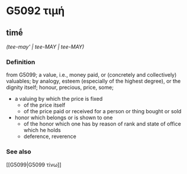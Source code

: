 # G5092 τιμή

## timḗ

_(tee-may' | tee-MAY | tee-MAY)_

### Definition

from G5099; a value, i.e., money paid, or (concretely and collectively) valuables; by analogy, esteem (especially of the highest degree), or the dignity itself; honour, precious, price, some; 

- a valuing by which the price is fixed
  - of the price itself
  - of the price paid or received for a person or thing bought or sold
- honor which belongs or is shown to one
  - of the honor which one has by reason of rank and state of office which he holds
  - deference, reverence

### See also

[[G5099|G5099 τίνω]]

